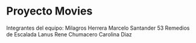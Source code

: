 # Proyecto Movies
Integrantes del equipo:
Milagros Herrera
Marcelo Santander 53 Remedios de Escalada Lanus
Rene Chumacero
Carolina Diaz